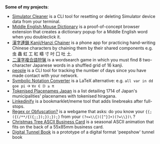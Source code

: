 
<b>Some of my projects</b>:
  - [Simulator Cleaner](https://github.com/CallumBeaney/simulator-cleaner) is a CLI tool for resetting or deleting Simulator device data from your terminal.   
  - [Middle English Mouse Dictionary](https://github.com/goodpals/middle-english-mouse-dictionary) is a proof-of-concept browser extension that creates a dictionary popup for a Middle English word when you doubleclick it.
  - [漢字連鎖 Kanji/Hanzi Chainer](https://github.com/CallumBeaney/kanji-hanzi-chainer) is a phone app for practicing hand-writing Chinese characters by chaining them by their shared components e.g. 虫 蟲 虹 工 紅 疇 寸 吋 囗 吐 土.
  - [二漢字複合語狩猟](https://github.com/CallumBeaney/kanji-pair-game) is a wordsearch game in which you must find 8 two-character Japanese words in a shuffled grid of 16 kanji.
  - [people](https://github.com/CallumBeaney/people) is a CLI tool for tracking the number of days since you have made contact with your network.
  - [Symbolic Notation Converter](https://github.com/CallumBeaney/Symbolic-Notation-Converter) is a LaTeX alternative: e.g. `all var in dd goe pi` → `∀𝑥 ∈ 𝔻 ≥ π`
  - [Tokenised Placenames Japan](https://github.com/CallumBeaney/Tokenized-Place-Names-Japan) is a list detailing 1714 of Japan's municipalities' placenames with tokenised hiragana.
  - [Linkedinify](https://callumbeaney.github.io/linkedinify/) is a bookmarklet/meme tool that adds linebreaks after full-stops. 
  - [Regex or Obfuscation?](https://regex-or-obfuscation.web.app/) is a webgame that asks: do you know your `{{;({(/**/{({;;});});});}` from your `(?<=\\{)([^}]+)(?=\\})\` ?
  - [Christmas Tree ASCII Business Card](https://github.com/CallumBeaney/christmas-tree-card/tree/main) is a seasonal ASCII animation that fits on the back of a 55x85mm business card.
  - [Digital Tunnel Book](https://github.com/CallumBeaney/tunnel-book-prototype) is a prototype of a digital format 'peepshow' tunnel book   
